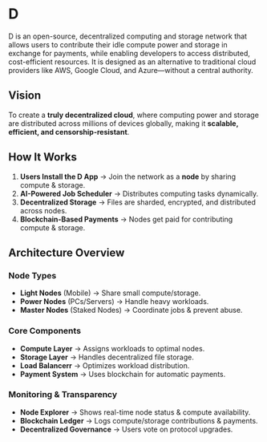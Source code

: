 # D

D is an open-source, decentralized computing and storage network that allows users to contribute their idle compute power and storage in exchange for payments, while enabling developers to access distributed, cost-efficient resources. It is designed as an alternative to traditional cloud providers like AWS, Google Cloud, and Azure—without a central authority.

## Vision
To create a **truly decentralized cloud**, where computing power and storage are distributed across millions of devices globally, making it **scalable, efficient, and censorship-resistant**.

## How It Works
1. **Users Install the D App** → Join the network as a **node** by sharing compute & storage.
2. **AI-Powered Job Scheduler** → Distributes computing tasks dynamically.
3. **Decentralized Storage** → Files are sharded, encrypted, and distributed across nodes.
4. **Blockchain-Based Payments** → Nodes get paid for contributing compute & storage.

## Architecture Overview
### **Node Types**
- **Light Nodes** (Mobile) → Share small compute/storage.
- **Power Nodes** (PCs/Servers) → Handle heavy workloads.
- **Master Nodes** (Staked Nodes) → Coordinate jobs & prevent abuse.

### **Core Components**
- **Compute Layer** → Assigns workloads to optimal nodes.
- **Storage Layer** → Handles decentralized file storage.
- **Load Balancerr** → Optimizes workload distribution.
- **Payment System** → Uses blockchain for automatic payments.

### **Monitoring & Transparency**
- **Node Explorer** → Shows real-time node status & compute availability.
- **Blockchain Ledger** → Logs compute/storage contributions & payments.
- **Decentralized Governance** → Users vote on protocol upgrades.
